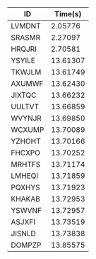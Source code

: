 |ID|Time(s)|
|-|-|
|LVMDNT|2.05776|
|SRASMR|2.27097|
|HRQJRI|2.70581|
|YSYILE|13.61307|
|TKWJLM|13.61749|
|AXUMWF|13.62430|
|JIXTQC|13.66232|
|UULTVT|13.66859|
|WVYNJR|13.69850|
|WCXUMP|13.70089|
|YZHOHT|13.70166|
|FHCXPO|13.70252|
|MRHTFS|13.71174|
|LMHEQI|13.71859|
|PQXHYS|13.71923|
|KHAKAB|13.72953|
|YSWVNF|13.72957|
|ASJXFI|13.73519|
|JISNLD|13.73838|
|DOMPZP|13.85575|

